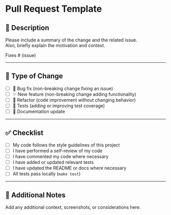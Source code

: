 # Pull Request Template

## 📌 Description

Please include a summary of the change and the related issue.  
Also, briefly explain the motivation and context.

Fixes # (issue)

---

## 🧩 Type of Change

- [ ] 🐛 Bug fix (non-breaking change fixing an issue)
- [ ] ✨ New feature (non-breaking change adding functionality)
- [ ] 🔄 Refactor (code improvement without changing behavior)
- [ ] 🧪 Tests (adding or improving test coverage)
- [ ] 📄 Documentation update

---

## ✅ Checklist

- [ ] My code follows the style guidelines of this project
- [ ] I have performed a self-review of my code
- [ ] I have commented my code where necessary
- [ ] I have added or updated relevant tests
- [ ] I have updated the README or docs where necessary
- [ ] All tests pass locally (`make test`)

---

## 💬 Additional Notes

Add any additional context, screenshots, or considerations here.
